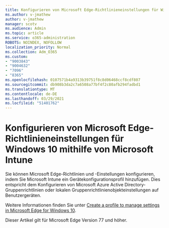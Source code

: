```yaml
---
title: Konfigurieren von Microsoft Edge-Richtlinieneinstellungen für Windows 10 mithilfe von Microsoft Intune
ms.author: v-jmathew
author: v-jmathew
manager: scotv
ms.audience: Admin
ms.topic: article
ms.service: o365-administration
ROBOTS: NOINDEX, NOFOLLOW
localization_priority: Normal
ms.collection: Adm_O365
ms.custom:
- "9003843"
- "9004632"
- "7096"
- "8365"
ms.openlocfilehash: 0107571b4a9313b39751f8c8d06468ccf8cdf807
ms.sourcegitcommit: db908b3da2c7a6508a77bf4f2c80afb294fadbd1
ms.translationtype: MT
ms.contentlocale: de-DE
ms.lasthandoff: 03/29/2021
ms.locfileid: "51401762"
---
```

# <a name="use-microsoft-intune-to-configure-microsoft-edge-policy-settings-for-windows-10"></a>Konfigurieren von Microsoft Edge-Richtlinieneinstellungen für Windows 10 mithilfe von Microsoft Intune

Sie können Microsoft Edge-Richtlinien und -Einstellungen konfigurieren, indem Sie Microsoft Intune ein Gerätekonfigurationsprofil hinzufügen. Dies entspricht dem Konfigurieren von Microsoft Azure Active Directory-Gruppenrichtlinien oder lokalen Gruppenrichtlinienobjekteinstellungen auf Benutzergeräten.

Weitere Informationen finden Sie unter [Create a profile to manage settings in Microsoft Edge for Windows 10](https://go.microsoft.com/fwlink/?linkid=2133700).

Dieser Artikel gilt für Microsoft Edge Version 77 und höher.
